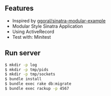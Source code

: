 ## Features

* Inspired by [ggoral/sinatra-modular-example](https://github.com/ggoral/sinatra-modular-example)
* Modular Style Sinatra Application
* Using ActiveRecord
* Test with: Minitest

## Run server

```bash
$ mkdir -p log
$ mkdir -p tmp/pids
$ mkdir -p tmp/sockets
$ bundle install
$ bundle exec rake db:migrate
$ bundle exec rackup -p 4567
```
